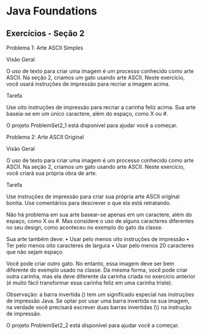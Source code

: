 # Java Foundations
## Exercícios - Seção 2 

Problema 1: Arte ASCII Simples

 
Visão Geral

O uso de texto para criar uma imagem é um processo conhecido como arte ASCII. Na seção 2, criamos um gato usando arte ASCII. Neste exercício, você usará instruções de impressão para recriar a imagem acima.

Tarefa

Use oito instruções de impressão para recriar a carinha feliz acima.  Sua arte baseia-se em um único caractere, além do espaço, como X ou #. 

O projeto ProblemSet2_1 está disponível para ajudar você a começar.



Problema 2: Arte ASCII Original


 
Visão Geral

O uso de texto para criar uma imagem é um processo conhecido como arte ASCII. Na seção 2, criamos um gato usando arte ASCII. Neste exercício, você criará sua própria obra de arte. 

Tarefa

Use instruções de impressão para criar sua própria arte ASCII original bonita. Use comentários para descrever o que ela está retratando.

Não há problema em sua arte basear-se apenas em um caractere, além do espaço, como X ou #. 
Mas considere o uso de alguns caracteres diferentes no seu design, como aconteceu no exemplo do 
gato da classe.

Sua arte também deve:
•	Usar pelo menos oito instruções de impressão
•	Ter pelo menos oito caracteres de largura
•	Usar pelo menos 20 caracteres que não sejam espaço

Você pode criar outro gato.  No entanto, essa imagem deve ser bem diferente do exemplo usado na classe. Da mesma forma, você pode criar outra carinha, mas ela deve diferente da carinha criada no exercício anterior (é muito fácil transformar essa carinha feliz em uma carinha triste).

Observação: a barra invertida (\) tem um significado especial nas instruções de impressão Java. Se optar por usar uma barra invertida na sua imagem, na verdade você precisará escrever duas barras invertidas (\\) na instrução de impressão.

O projeto ProblemSet2_2 está disponível para ajudar você a começar.

